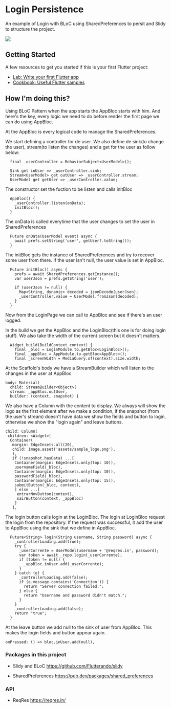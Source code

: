 # Login Persistence

An example of Login with BLoC using SharedPreferences to persit and Slidy to structure the project.

![](20190830_144445.gif)

## Getting Started

A few resources to get you started if this is your first Flutter project:

- [Lab: Write your first Flutter app](https://flutter.dev/docs/get-started/codelab)
- [Cookbook: Useful Flutter samples](https://flutter.dev/docs/cookbook)

## How I'm doing this?

Using BLoC Pattern when the app starts the AppBloc starts with him. And here's the key, every logic we need to do before render the first page we can do using AppBloc.

At the AppBloc is every logical code to manage the SharedPreferences.

We start defining a controller for de user. We also define de sink(to change the user), stream(to listen the changes) and a get for the user as follow below:
```
  final _userController = BehaviorSubject<UserModel>();

  Sink get inUser => _userController.sink;
  Stream<UserModel> get outUser => _userController.stream;
  UserModel get getUser => _userController.value;
```

The constructor set the fuction to be listen and calls initBloc
```
  AppBloc() {
    _userController.listen(onData);
    initBloc();
  }
```

The onData is called everytime that the user changes to set the user in SharedPreferences
```
  Future onData(UserModel event) async {
    await prefs.setString('user', getUser?.toString());
  }
```

The initBloc gets the instance of SharedPreferences and try to recover some user from there. If the user isn't null, the user value is set in AppBloc.
```
  Future initBloc() async {
    prefs = await SharedPreferences.getInstance();
    var userJson = prefs.getString('user');

    if (userJson != null) {
      Map<String, dynamic> decoded = jsonDecode(userJson);
      _userController.value = UserModel.fromJson(decoded);
    }
  }
```

Now from the LoginPage we can call to AppBloc and see if there's an user logged. 

In the build we get the AppBloc and the LoginBloc(this one is for doing login stuff). We also take the width of the current screen but it doesn't matters.
```
  Widget build(BuildContext context) {
    final _bloc = LoginModule.to.getBloc<LoginBloc>();
    final _appBloc = AppModule.to.getBloc<AppBloc>();
    final _screenWidth = MediaQuery.of(context).size.width;
```

At the Scaffold's body we have a StreamBuilder which will listen to the changes in the user at AppBloc
```
body: Material(
  child: StreamBuilder<Object>(
  stream: _appBloc.outUser,
  builder: (context, snapshot) {
```

We also have a Column with the content to display. We always will show the logo as the first element after we make a condition, if the snapshot (from the user's stream) doesn't have data we show the fields and button to login, otherwise we show the "login again" and leave buttons.

```
child: Column(
 children: <Widget>[
  Container(
   margin: EdgeInsets.all(20),
   child: Image.asset('assets/sample_logo.png'),
   ),
   if (!snapshot.hasData) ...[
    Container(margin: EdgeInsets.only(top: 10)),
    usernameField(_bloc),
    Container(margin: EdgeInsets.only(top: 10)),
    passwordField(_bloc),
    Container(margin: EdgeInsets.only(top: 15)),
    submitButton(_bloc, context),
    ] else ...[
     entrarNovButton(context),
     sairButton(context, _appBloc)
    ]
   ],
```

The login button calls login at the LoginBloc. The login at LoginBloc request the login from the repository. If the request was successful, it add the user to AppBloc using the sink that we define in AppBloc.
```
  Future<String> login(String username, String password) async {
    _controllerLoading.add(true);
    try {
      _userCorrente = UserModel(username + '@reqres.in', password);
      var token = await _repo.login(_userCorrente);
      if (token != null) {
        _appBloc.inUser.add(_userCorrente);
      }
    } catch (e) {
      _controllerLoading.add(false);
      if (e.message.contains('Connection')) {
        return "Server connection failed.";
      } else {
        return "Username and password didn't match.";
      }
    }
    _controllerLoading.add(false);
    return "true";
  }
```

At the leave button we add null to the sink of user from AppBloc. This makes the login fields and button appear again.
```
onPressed: () => bloc.inUser.add(null),
```

### Packages in this project

- Slidy and BLoC
https://github.com/Flutterando/slidy

- SharedPreferences
https://pub.dev/packages/shared_preferences

### API

- ReqRes
https://reqres.in/
